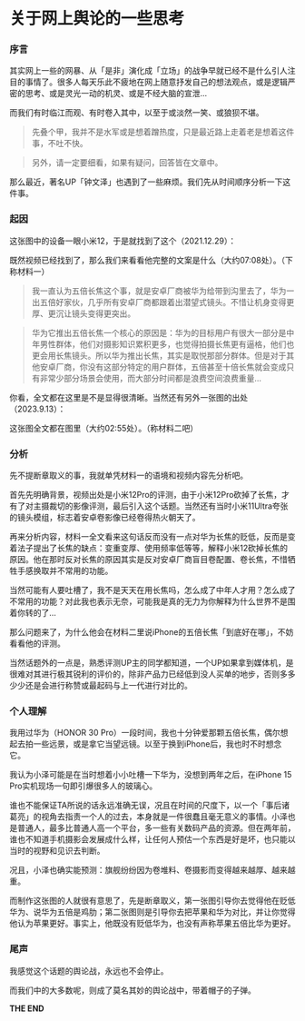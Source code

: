 # 关于网上舆论的一些思考

### 序言

其实网上一些的网暴、从「是非」演化成「立场」的战争早就已经不是什么引人注目的事情了。很多人每天乐此不疲地在网上随意抒发自己的想法观点，或是逻辑严密的思考、或是灵光一动的机灵、或是不经大脑的宣泄...

而我们有时临江而观、有时卷入其中，以至于或淡然一笑、或狼狈不堪。

> 先叠个甲，我并不是水军或是想着蹭热度，只是最近路上走着老是想着这件事，不吐不快。

> 另外，请一定要细看，如果有疑问，回答皆在文章中。

那么最近，著名UP「钟文泽」也遇到了一些麻烦。我们先从时间顺序分析一下这件事。

### 起因

这张图中的设备一眼小米12，于是就找到了这个（2021.12.29）：

既然视频已经找到了，那么我们来看看他完整的文案是什么（大约07:08处）。（下称材料一）

> 我一直认为五倍长焦这个事，就是安卓厂商被华为给带到沟里去了，华为一出五倍好家伙，几乎所有安卓厂商都跟着出潜望式镜头。不惜让机身变得更厚、更沉让镜头变得更突出。

> 华为它推出五倍长焦一个核心的原因是：华为的目标用户有很大一部分是中年男性群体，他们对摄影知识累积更多，也觉得拍摄长焦更有逼格，他们也更会用长焦镜头。所以华为推出长焦，其实是取悦那部分群体。但是对于其他安卓厂商，你没有这部分特定的用户群体，五倍甚至十倍长焦就会变成只有非常少部分场景会使用，而大部分时间都是浪费空间浪费重量...

你看，全文都在这里是不是显得很清晰。当然还有另外一张图的出处（2023.9.13）：

这张图全文都在图里（大约02:55处）。（称材料二吧）

### 分析

先不提断章取义的事，我就单凭材料一的语境和视频内容先分析吧。

首先先明确背景，视频出处是小米12Pro的评测，由于小米12Pro砍掉了长焦，才有了对主摄裁切的影像评测，最后引入这个话题。当然还有当时小米11Ultra夸张的镜头模组，标志着安卓卷影像已经卷得热火朝天了。

再来分析内容，材料一全文看来这句话反而没有一点对华为长焦的贬低，反而是变着法子提出了长焦的缺点：变重变厚、使用频率低等等，解释小米12砍掉长焦的原因。他在那时反对长焦的原因其实是反对安卓厂商盲目卷配置、卷长焦，不惜牺牲手感换取并不常用的功能。

当然可能有人要吐槽了，我不是天天在用长焦吗，怎么成了中年人才用？怎么成了不常用的功能？对此我也表示无奈，可能我是真的无力为你解释为什么世界不是围着你转的了...

那么问题来了，为什么他会在材料二里说iPhone的五倍长焦「到底好在哪」，不妨看看他的评测。

当然话题外的一点是，熟悉评测UP主的同学都知道，一个UP如果拿到媒体机，是很难对其进行极其锐利的评价的，除非产品力已经低到没人买单的地步，否则多多少少还是会进行称赞或最起码与上一代进行对比的。

### 个人理解

我用过华为（HONOR 30 Pro）一段时间，我也十分钟爱那颗五倍长焦，偶尔想起去拍一些远景，或是拿它当望远镜。以至于换到iPhone后，我也时不时想念它。

我认为小泽可能是在当时想着小小吐槽一下华为，没想到两年之后，在iPhone 15 Pro实机现场一句即引爆很多人的玻璃心。

谁也不能保证TA所说的话永远准确无误，况且在时间的尺度下，以一个「事后诸葛亮」的视角去指责一个人的过去，本身就是一件很蠢且毫无意义的事情。小泽也是普通人，最多比普通人高一个平台，多一些有关数码产品的资源。但在两年前，谁也不知道手机摄影会发展成什么样，让任何人预估一个东西是好是坏，也只能以当时的视野和见识去判断。

况且，小泽也确实能预测：旗舰纷纷因为卷堆料、卷摄影而变得越来越厚、越来越重。

而制作这张图的人就很有意思了，先是断章取义，第一张图引导你去觉得他在贬低华为、说华为五倍是鸡肋；第二张图则是引导你去把苹果和华为对比，并让你觉得他认为苹果更好。事实上，他既没有贬低华为，也没有声称苹果五倍比华为更好。

### 尾声

我感觉这个话题的舆论战，永远也不会停止。

而我们中的大多数呢，则成了莫名其妙的舆论战中，带着帽子的子弹。

**THE END**